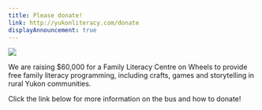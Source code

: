 ```yaml
---
title: Please donate!
link: http://yukonliteracy.com/donate
displayAnnouncement: true
---
```

![](/uploads/bus-cartoon.tiff)

We are raising $60,000 for a Family Literacy Centre on Wheels to provide free family literacy programming, including crafts, games and storytelling in rural Yukon communities. 

Click the link below for more information on the bus and how to donate!